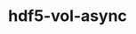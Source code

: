 ---
title: "hdf5-vol-async"
layout: cache
categories: [package, develop-2024-02-11]
meta: {"versions": ["1.7"], "compilers": ["cce@=15.0.1", "gcc@=10.3.0", "gcc@=11.1.0", "gcc@=11.4.0", "gcc@=9.4.0", "oneapi@=2024.0.0"], "oss": ["rhel8", "sle_hpc15", "ubuntu20.04", "ubuntu22.04"], "platforms": ["linux"], "targets": ["neoverse_v1", "neoverse_v2", "ppc64le", "x86_64_v3", "x86_64_v4", "zen4"], "stacks": ["data-vis-sdk", "e4s", "e4s-cray-rhel", "e4s-cray-sles", "e4s-neoverse-v2", "e4s-neoverse_v1", "e4s-oneapi", "e4s-power", "e4s-rocm-external", "root"], "num_specs": 8, "num_specs_by_stack": {"root": 8, "e4s-cray-rhel": 1, "e4s-cray-sles": 1, "e4s-neoverse_v1": 1, "e4s-power": 1, "data-vis-sdk": 1, "e4s": 1, "e4s-rocm-external": 1, "e4s-neoverse-v2": 1, "e4s-oneapi": 1}}
spec_details: [{"hash": "6rmdo4c2tb47jk6apcexct4xvb4lcecv", "compiler": "cce@=15.0.1", "versions": ["1.7"], "os": "rhel8", "platform": "linux", "target": "zen4", "variants": ["build_system=cmake", "build_type=Release", "generator=make", "~ipo", "~memcpy"], "stacks": ["root", "e4s-cray-rhel"], "size": "-", "tarball": "https://binaries.spack.io/releases/develop-2024-02-11/build_cache/linux-rhel8-zen4/cce-15.0.1/hdf5-vol-async-1.7/linux-rhel8-zen4-cce-15.0.1-hdf5-vol-async-1.7-6rmdo4c2tb47jk6apcexct4xvb4lcecv.spack"}, {"hash": "3zqh7a6vsyxir776dnrbfbxocebiw36c", "compiler": "gcc@=10.3.0", "versions": ["1.7"], "os": "sle_hpc15", "platform": "linux", "target": "x86_64_v4", "variants": ["build_system=cmake", "build_type=Release", "generator=make", "~ipo", "~memcpy"], "stacks": ["e4s-cray-sles", "root"], "size": "-", "tarball": "https://binaries.spack.io/releases/develop-2024-02-11/build_cache/linux-sle_hpc15-x86_64_v4/gcc-10.3.0/hdf5-vol-async-1.7/linux-sle_hpc15-x86_64_v4-gcc-10.3.0-hdf5-vol-async-1.7-3zqh7a6vsyxir776dnrbfbxocebiw36c.spack"}, {"hash": "43bdw32jbw3l2fi6zjhszrkkd3p2dbqh", "compiler": "gcc@=11.4.0", "versions": ["1.7"], "os": "ubuntu20.04", "platform": "linux", "target": "neoverse_v1", "variants": ["build_system=cmake", "build_type=Release", "generator=make", "~ipo", "~memcpy"], "stacks": ["root", "e4s-neoverse_v1"], "size": "-", "tarball": "https://binaries.spack.io/releases/develop-2024-02-11/build_cache/linux-ubuntu20.04-neoverse_v1/gcc-11.4.0/hdf5-vol-async-1.7/linux-ubuntu20.04-neoverse_v1-gcc-11.4.0-hdf5-vol-async-1.7-43bdw32jbw3l2fi6zjhszrkkd3p2dbqh.spack"}, {"hash": "s7uhtxwcxsfbks7qjvjhq4q5aez243ah", "compiler": "gcc@=9.4.0", "versions": ["1.7"], "os": "ubuntu20.04", "platform": "linux", "target": "ppc64le", "variants": ["build_system=cmake", "build_type=Release", "generator=make", "~ipo", "~memcpy"], "stacks": ["root", "e4s-power"], "size": "-", "tarball": "https://binaries.spack.io/releases/develop-2024-02-11/build_cache/linux-ubuntu20.04-ppc64le/gcc-9.4.0/hdf5-vol-async-1.7/linux-ubuntu20.04-ppc64le-gcc-9.4.0-hdf5-vol-async-1.7-s7uhtxwcxsfbks7qjvjhq4q5aez243ah.spack"}, {"hash": "xva6pg2mje3ule2nfaj3tubsiyjeej5m", "compiler": "gcc@=11.1.0", "versions": ["1.7"], "os": "ubuntu20.04", "platform": "linux", "target": "x86_64_v3", "variants": ["build_system=cmake", "build_type=Release", "generator=make", "~ipo", "~memcpy"], "stacks": ["root", "data-vis-sdk"], "size": "-", "tarball": "https://binaries.spack.io/releases/develop-2024-02-11/build_cache/linux-ubuntu20.04-x86_64_v3/gcc-11.1.0/hdf5-vol-async-1.7/linux-ubuntu20.04-x86_64_v3-gcc-11.1.0-hdf5-vol-async-1.7-xva6pg2mje3ule2nfaj3tubsiyjeej5m.spack"}, {"hash": "n3k4bntmaka6s2zhcm6c42p5mri2csms", "compiler": "gcc@=11.4.0", "versions": ["1.7"], "os": "ubuntu20.04", "platform": "linux", "target": "x86_64_v3", "variants": ["build_system=cmake", "build_type=Release", "generator=make", "~ipo", "~memcpy"], "stacks": ["root", "e4s", "e4s-rocm-external"], "size": "-", "tarball": "https://binaries.spack.io/releases/develop-2024-02-11/build_cache/linux-ubuntu20.04-x86_64_v3/gcc-11.4.0/hdf5-vol-async-1.7/linux-ubuntu20.04-x86_64_v3-gcc-11.4.0-hdf5-vol-async-1.7-n3k4bntmaka6s2zhcm6c42p5mri2csms.spack"}, {"hash": "5vr3x23neel7iyailcdwsbcyh5popj4u", "compiler": "gcc@=11.4.0", "versions": ["1.7"], "os": "ubuntu22.04", "platform": "linux", "target": "neoverse_v2", "variants": ["build_system=cmake", "build_type=Release", "generator=make", "~ipo", "~memcpy"], "stacks": ["e4s-neoverse-v2", "root"], "size": "-", "tarball": "https://binaries.spack.io/releases/develop-2024-02-11/build_cache/linux-ubuntu22.04-neoverse_v2/gcc-11.4.0/hdf5-vol-async-1.7/linux-ubuntu22.04-neoverse_v2-gcc-11.4.0-hdf5-vol-async-1.7-5vr3x23neel7iyailcdwsbcyh5popj4u.spack"}, {"hash": "4ovw4gjzp6drv5rcfucjzsbfiejo73bs", "compiler": "oneapi@=2024.0.0", "versions": ["1.7"], "os": "ubuntu22.04", "platform": "linux", "target": "x86_64_v3", "variants": ["build_system=cmake", "build_type=Release", "generator=make", "~ipo", "~memcpy"], "stacks": ["root", "e4s-oneapi"], "size": "-", "tarball": "https://binaries.spack.io/releases/develop-2024-02-11/build_cache/linux-ubuntu22.04-x86_64_v3/oneapi-2024.0.0/hdf5-vol-async-1.7/linux-ubuntu22.04-x86_64_v3-oneapi-2024.0.0-hdf5-vol-async-1.7-4ovw4gjzp6drv5rcfucjzsbfiejo73bs.spack"}]
---